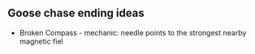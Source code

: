 ## Goose chase ending ideas

- Broken Compass - mechanic: needle points to the strongest nearby magnetic fiel